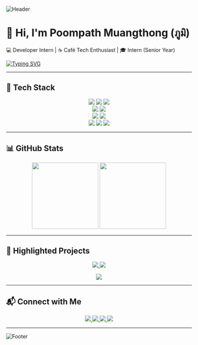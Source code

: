 ![Header](https://capsule-render.vercel.app/api?type=waving&color=0:38B2AC,100:009688&height=200&section=header&text=Poompath%20Muangthong%20(ภูมิ)&fontColor=ffffff&fontSize=40&fontAlignY=35)

# 👋 Hi, I'm Poompath Muangthong (ภูมิ)  

💻 Developer Intern | ☕ Café Tech Enthusiast | 🎓 Intern (Senior Year)  

[![Typing SVG](https://readme-typing-svg.herokuapp.com?color=38B2AC&lines=Fullstack+Developer;Cafe+Management+System;Flutter+%2B+Angular+%2B+Go;Always+Learning+🚀)](https://git.io/typing-svg)

---

## 🔧 Tech Stack
<p align="center">
  <img src="https://img.shields.io/badge/Angular-DD0031?style=for-the-badge&logo=angular&logoColor=white"/>
  <img src="https://img.shields.io/badge/React-20232A?style=for-the-badge&logo=react&logoColor=61DAFB"/>
  <img src="https://img.shields.io/badge/Tailwind_CSS-38B2AC?style=for-the-badge&logo=tailwind-css&logoColor=white"/>
  <br/>
  <img src="https://img.shields.io/badge/Go-00ADD8?style=for-the-badge&logo=go&logoColor=white"/>
  <img src="https://img.shields.io/badge/FastAPI-009688?style=for-the-badge&logo=fastapi&logoColor=white"/>
  <br/>
  <img src="https://img.shields.io/badge/MongoDB-47A248?style=for-the-badge&logo=mongodb&logoColor=white"/>
  <img src="https://img.shields.io/badge/Firebase-FFCA28?style=for-the-badge&logo=firebase&logoColor=black"/>
  <br/>
  <img src="https://img.shields.io/badge/Docker-2496ED?style=for-the-badge&logo=docker&logoColor=white"/>
  <img src="https://img.shields.io/badge/Git-F05032?style=for-the-badge&logo=git&logoColor=white"/>
  <img src="https://img.shields.io/badge/Figma-F24E1E?style=for-the-badge&logo=figma&logoColor=white"/>
</p>

---

## 📊 GitHub Stats
<p align="center">
  <img height="180em" src="https://github-readme-stats.vercel.app/api?username=PoomITD65&show_icons=true&theme=tokyonight&hide_border=true"/>
  <img height="180em" src="https://github-readme-stats.vercel.app/api/top-langs/?username=PoomITD65&layout=compact&theme=tokyonight&hide_border=true"/>
</p>

---

## 🚀 Highlighted Projects
<p align="center">
  <a href="https://github.com/PoomITD65/EasyCrop">
    <img src="https://github-readme-stats.vercel.app/api/pin/?username=PoomITD65&repo=EasyCrop&theme=tokyonight" />
  </a>
  <a href="https://github.com/PoomITD65/exam">
    <img src="https://github-readme-stats.vercel.app/api/pin/?username=PoomITD65&repo=exam&theme=tokyonight" />
  </a>
</p>
<p align="center">
  <a href="https://github.com/PoomITD65/SpendLog-System-mobile-application-Dart-">
    <img src="https://github-readme-stats.vercel.app/api/pin/?username=PoomITD65&repo=SpendLog-System-mobile-application-Dart-&theme=tokyonight" />
  </a>
</p>

---

## 📬 Connect with Me
<p align="center">
  <a href="mailto:pumipath.muangthong@gmail.com">
    <img src="https://img.shields.io/badge/Gmail-D14836?style=for-the-badge&logo=gmail&logoColor=white"/>
  </a>
  <a href="https://github.com/PoomITD65">
    <img src="https://img.shields.io/badge/GitHub-181717?style=for-the-badge&logo=github&logoColor=white"/>
  </a>
  <a href="https://www.facebook.com/poom.sung.2025/">
    <img src="https://img.shields.io/badge/Facebook-1877F2?style=for-the-badge&logo=facebook&logoColor=white"/>
  </a>
  <a href="https://www.instagram.com/dev_poom/?next=%2Fp%2FDKhZ2ith71g%2F">
    <img src="https://img.shields.io/badge/Instagram-E4405F?style=for-the-badge&logo=instagram&logoColor=white"/>
  </a>
</p>

---

![Footer](https://capsule-render.vercel.app/api?type=waving&color=0:009688,100:38B2AC&height=120&section=footer)
